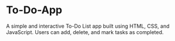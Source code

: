 # To-Do-App
A simple and interactive To-Do List app built using HTML, CSS, and JavaScript. Users can add, delete, and mark tasks as completed. 
